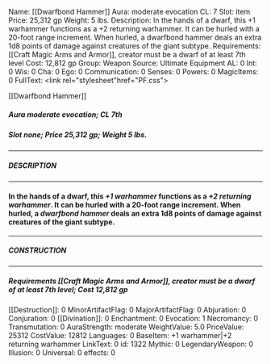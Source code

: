 Name: [[Dwarfbond Hammer]]
Aura: moderate evocation
CL: 7
Slot: item
Price: 25,312 gp
Weight: 5 lbs.
Description: In the hands of a dwarf, this +1 warhammer functions as a +2 returning warhammer. It can be hurled with a 20-foot range increment. When hurled, a dwarfbond hammer deals an extra 1d8 points of damage against creatures of the giant subtype.
Requirements: [[Craft Magic Arms and Armor]], creator must be a dwarf of at least 7th level
Cost: 12,812 gp
Group: Weapon
Source: Ultimate Equipment
AL: 0
Int: 0
Wis: 0
Cha: 0
Ego: 0
Communication: 0
Senses: 0
Powers: 0
MagicItems: 0
FullText: <link rel="stylesheet"href="PF.css"><div class="heading"><p class="alignleft">[[Dwarfbond Hammer]]</p><div style="clear: both;"></div></div><div><h5><b>Aura </b>moderate evocation; <b>CL </b>7th</h5><h5><b>Slot </b>none; <b>Price </b>25,312 gp; <b>Weight </b>5 lbs.</h5></div><hr/><div><h5><b>DESCRIPTION</b></h5></div><hr/><div><h4><p>In the hands of a dwarf, this <i>+1 warhammer</i> functions as a <i>+2 returning warhammer</i>. It can be hurled with a 20-foot range increment. When hurled, a <i>dwarfbond hammer</i> deals an extra 1d8 points of damage against creatures of the giant subtype.</p></h4></div><hr/><div><h5><b>CONSTRUCTION</b></h5></div><hr/><div><h5><b>Requirements </b>[[Craft Magic Arms and Armor]], creator must be a dwarf of at least 7th level; <b>Cost </b>12,812 gp</h5></div>
[[Destruction]]: 0
MinorArtifactFlag: 0
MajorArtifactFlag: 0
Abjuration: 0
Conjuration: 0
[[Divination]]: 0
Enchantment: 0
Evocation: 1
Necromancy: 0
Transmutation: 0
AuraStrength: moderate
WeightValue: 5.0
PriceValue: 25312
CostValue: 12812
Languages: 0
BaseItem: +1 warhammer|+2 returning warhammer
LinkText: 0
id: 1322
Mythic: 0
LegendaryWeapon: 0
Illusion: 0
Universal: 0
effects: 0
